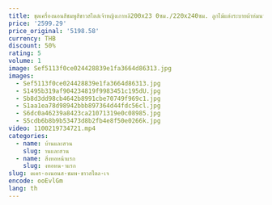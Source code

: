 ```yaml
---
title: ชุดเครื่องนอนสีชมพูสีขาวสไตล์เจ้าหญิงเกาหลี200x23 0ซม./220x240ซม. ลูกไม้แต่งระบายผ้าห่มนวมปลอกหมอนชุดผ้าห่มผ้าปูที่นอน
price: '2599.29'
price_original: '5198.58'
currency: THB
discount: 50%
rating: 5
volume: 1
image: Sef5113f0ce024428839e1fa3664d86313.jpg
images:
  - Sef5113f0ce024428839e1fa3664d86313.jpg
  - S1495b319af904234819f9983451c195dU.jpg
  - Sb8d3dd98cb4642b8991cbe70749f969c1.jpg
  - S1aa1ea78d98942bbb897364d44fdc56cl.jpg
  - S6dc0a46239a8423ca21071319e0c08985.jpg
  - S5cdb6b8b9b53473d8b2fb4e8f50e0266k.jpg
video: 1100219734721.mp4
categories:
  - name: บ้านและสวน
    slug: านและสวน
  - name: สิ่งทอหน้าแรก
    slug: งทอหน-าแรก
slug: ดเคร-องนอนส-ชมพ-ขาวสไตล-เจ
encode: ooEvlGm
lang: th
---
```

  